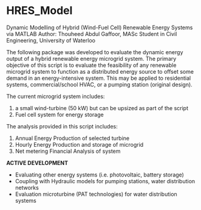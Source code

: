 # HRES_Model
Dynamic Modelling of Hybrid (Wind-Fuel Cell) Renewable Energy Systems via MATLAB 
Author: Thouheed Abdul Gaffoor, MASc Student in Civil Engineering, University of Waterloo

The following package was developed to evaluate the dynamic energy output of a hybrid renewable energy microgrid system. 
The primary objective of this script is to evaluate the feasibility of any renewable microgrid system to function 
as a distributed energy source to offset some demand in an energy-intensive system. 
This may be applied to residential systems, commercial/school HVAC, or a pumping station (original design).

The current microgrid system includes:
1) a small wind-turbine (50 kW) but can be upsized as part of the script
2) Fuel cell system for energy storage

The analysis provided in this script includes:
1) Annual Energy Production of selected turbine
2) Hourly Energy Production and storage of microgrid
3) Net metering Financial Analysis of system

**ACTIVE DEVELOPMENT**
- Evaluating other energy systems (i.e. photovoltaic, battery storage)
- Coupling with Hydraulic models for pumping stations, water distribution networks
- Evaluation microturbine (PAT technologies) for water distribution systems
